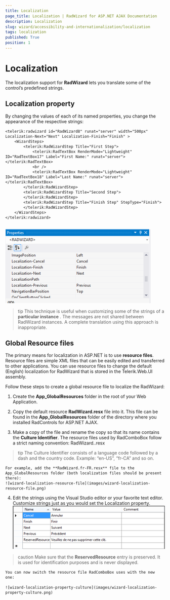 ```yaml
---
title: Localization
page_title: Localization | RadWizard for ASP.NET AJAX Documentation
description: Localization
slug: wizard/accessibility-and-internationalization/localization
tags: localization
published: True
position: 1
---
```


# Localization



The localization support for **RadWizard** lets you translate some of the control’s predefined strings.

## Localization property

By changing the values of each of its named properties, you change the appearance of the respective strings:

````ASPNET
<telerik:radwizard id="RadWizard8" runat="server" width="500px" Localization-Next="Next" Localization-Finish="Finish" >
	<WizardSteps>
		<telerik:RadWizardStep Title="First Step">
			<telerik:RadTextBox RenderMode="Lightweight" ID="RadTextBox17" Label="First Name:" runat="server"></telerik:RadTextBox>
			<br />
			<telerik:RadTextBox RenderMode="Lightweight" ID="RadTextBox18" Label="Last Name:" runat="server"></telerik:RadTextBox>
		</telerik:RadWizardStep>
		<telerik:RadWizardStep Title="Second Step">
		</telerik:RadWizardStep>
		<telerik:RadWizardStep Title="Finish Step" StepType="Finish">
		</telerik:RadWizardStep>
	</WizardSteps>
</telerik:radwizard>
	            
````



![wizard-localization-property](images/wizard-localization-property.png)

>tip This technique is useful when customizing some of the strings of a **particular instance** . The messages are not shared between RadWizard instances. A complete translation using this approach is inappropriate.
>


## Global Resource files

The primary means for localization in ASP.NET is to use **resource files**. Resource files are simple XML files that can be easily edited and transferred to other applications. You can use resource files to change the default (English) localization for RadWizard that is stored in the Telerik.Web.UI assembly.

Follow these steps to create a global resource file to localize the RadWizard:

1. Create the **App_GlobalResources** folder in the root of your Web Application.

2. Copy the default resource **RadWizard.resx** file into it. This file can be found in the **App_GlobalResources** folder of the directory where you installed RadControls for ASP.NET AJAX.

3. Make a copy of the file and rename the copy so that its name contains the **Culture Identifier**. The resource files used by RadComboBox follow a strict naming convention: RadWizard.<Culture Identifier>.resx
>tip The Culture Identifier consists of a language code followed by a dash and the country code. Example: “en-US”, “fr-CA” and so on.
>

	For example, add the **RadWizard.fr-FR.resx** file to the App_GlobalResources folder (both localization files should be present there):
	![wizard-localization-resource-file](images/wizard-localization-resource-file.png)
4. Edit the strings using the Visual Studio editor or your favorite text editor. Customize strings just as you would set the Localization property.
	![wizard-localization-resource-file-edit](images/wizard-localization-resource-file-edit.png)
>caution Make sure that the **ReservedResource** entry is preserved. It is used for identification purposes and is never displayed.
>

	You can now switch the resource file RadComboBox uses with the new one:
	
	![wizard-localization-property-culture](images/wizard-localization-property-culture.png)

